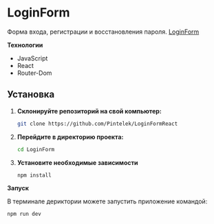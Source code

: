 # LoginForm

Форма входа, регистрации и восстановления пароля.
[LoginForm](https://loginform0208.netlify.app)

**Технологии**

- JavaScript
- React
- Router-Dom

## Установка

1. **Склонируйте репозиторий на свой компьютер:**

   ```bash
   git clone https://github.com/Pintelek/LoginFormReact

   ```

2. **Перейдите в директорию проекта:**

   ```bash
   cd LoginForm

   ```

3. **Установите необходимые зависимости**

   ```bash
   npm install
   ```

**Запуск**

В терминале дериктории можете запустить приложение командой:

```bash
npm run dev
```
